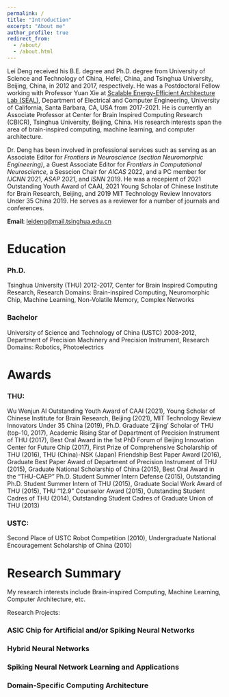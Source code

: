 ```yaml
---
permalink: /
title: "Introduction"
excerpt: "About me"
author_profile: true
redirect_from: 
  - /about/
  - /about.html
---
```


Lei Deng received his B.E. degree and Ph.D. degree from University of Science and Technology of China, Hefei, China, and Tsinghua University, Beijing, China, in 2012 and 2017, respectively. He was a Postdoctoral Fellow working with Professor Yuan Xie at [Scalable Energy-Efficient Architecture Lab (SEAL)](https://seal.ece.ucsb.edu/), Department of Electrical and Computer Engineering, University of California, Santa Barbara, CA, USA from 2017-2021. He is currently an Associate Professor at Center for Brain Inspired Computing Research (CBICR), Tsinghua University, Beijing, China. His research interests span the area of brain-inspired computing, machine learning, and computer architecture.

Dr. Deng has been involved in professional services such as serving as an Associate Editor for *Frontiers in Neuroscience (section Neuromorphic Engineering)*, a Guest Associate Editor for *Frontiers in Computational Neuroscience*, a Sesscion Chair for *AICAS* 2022, and a PC member for *IJCNN* 2021, *ASAP* 2021, and *ISNN* 2019. He was a recepient of 2021 Outstanding Youth Award of CAAI, 2021 Young Scholar of Chinese Institute for Brain Research, Beijing, and 2019 MIT Technology Review Innovators Under 35 China 2019. He serves as a reviewer for a number of journals and conferences.

**Email**: leideng@mail.tsinghua.edu.cn

Education
======
### Ph.D. 
Tsinghua University (THU) 2012-2017, Center for Brain Inspired Computing Research, Research Domains: Brain-inspired Computing, Neuromorphic Chip, Machine Learning, Non-Volatile Memory, Complex Networks

### Bachelor
University of Science and Technology of China (USTC) 2008-2012, Department of Precision Machinery and Precision Instrument, Research Domains: Robotics, Photoelectrics

Awards
======
### THU: 
Wu Wenjun AI Outstanding Youth Award of CAAI (2021), Young Scholar of Chinese Institute for Brain Research, Beijing (2021), MIT Technology Review Innovators Under 35 China (2019), Ph.D. Graduate ‘Zijing’ Scholar of THU (top-10, 2017), Academic Rising Star of Department of Precision Instrument of THU (2017), Best Oral Award in the 1st PhD Forum of Beijing Innovation Center for Future Chip (2017), First Prize of Comprehensive Scholarship of THU (2016), THU (China)-NSK (Japan) Friendship Best Paper Award (2016), Graduate Best Paper Award of Department of Precision Instrument of THU (2015), Graduate National Scholarship of China (2015), Best Oral Award in the “THU-CAEP” Ph.D. Student Summer Intern Defense (2015), Outstanding Ph.D. Student Summer Intern of THU (2015), Graduate Social Work Award of THU (2015), THU “12.9” Counselor Award (2015), Outstanding Student Cadres of THU (2014), Outstanding Student Cadres of Graduate Union of THU (2013)

### USTC: 
Second Place of USTC Robot Competition (2010), Undergraduate National Encouragement Scholarship of China (2010)

Research Summary
======
My research interests include Brain-inspired Computing, Machine Learning, Computer Architecture, etc.

Research Projects: 

### ASIC Chip for Artificial and/or Spiking Neural Networks

### Hybrid Neural Networks

### Spiking Neural Network Learning and Applications

### Domain-Specific Computing Architecture


